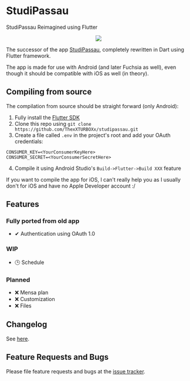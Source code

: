 # StudiPassau

StudiPassau Reimagined using Flutter

<p align="center">
  <a href="https://travis-ci.com/ThexXTURBOXx/studipassau"><img src="https://travis-ci.com/ThexXTURBOXx/studipassau.svg?branch=master"></a>
</p>

The successor of the app [StudiPassau](https://play.google.com/store/apps/details?id=studip_uni_passau.femtopedia.de.unipassaustudip),
completely rewritten in Dart using Flutter framework.

The app is made for use with Android (and later Fuchsia as well), even though it should be compatible with iOS as well (in theory).

## Compiling from source

The compilation from source should be straight forward (only Android):

1. Fully install the [Flutter SDK](https://flutter.dev/docs/get-started/install)
2. Clone this repo using `git clone https://github.com/ThexXTURBOXx/studipassau.git`
3. Create a file called `.env` in the project's root and add your OAuth credentials:
```
CONSUMER_KEY=<YourConsumerKeyHere>
CONSUMER_SECRET=<YourConsumerSecretHere>
```
4. Compile it using Android Studio's `Build->Flutter->Build XXX` feature

If you want to compile the app for iOS, I can't really help you as I usually don't for iOS and have no Apple Developer account :/

## Features

### Fully ported from old app

 - ✔ Authentication using OAuth 1.0

### WIP

 - 🕒 Schedule

### Planned

 - ❌ Mensa plan
 - ❌ Customization
 - ❌ Files

## Changelog

See [here](https://github.com/ThexXTURBOXx/studipassau/releases).

## Feature Requests and Bugs

Please file feature requests and bugs at the [issue tracker](https://github.com/ThexXTURBOXx/studipassau/issues).
